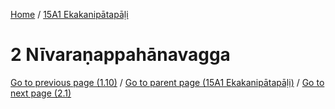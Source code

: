 
[Home](/) / [15A1 Ekakanipātapāḷi](../15A1.md)

# 2 Nīvaraṇappahānavagga


[Go to previous page (1.10)](1/1.10.md) / [Go to parent page (15A1 Ekakanipātapāḷi)](0.md) / [Go to next page (2.1)](2/2.1.md)


